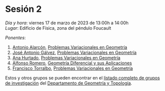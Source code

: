 # Sesión 2

*Día y hora*: viernes 17 de marzo de 2023 de 13:00h a 14:00h  
*Lugar*: Edificio de Física, zona del péndulo Foucault

*Ponentes*:
1. [Antonio Alarcón](https://investigacion.ugr.es/ugrinvestiga/static/Buscador/*/investigadores/ficha/48164), [Problemas Variacionales en Geometría](https://tfg-re-search.github.io/lineas/geom/file1.html) 
2. [José Antonio Gálvez](https://investigacion.ugr.es/ugrinvestiga/static/Buscador/*/investigadores/ficha/23258), [Problemas Variacionales en Geometría](https://tfg-re-search.github.io/lineas/geom/file1.html) 
3. [Ana Hurtado](https://investigacion.ugr.es/ugrinvestiga/static/Buscador/*/investigadores/ficha/57208), [Problemas Variacionales en Geometría](https://tfg-re-search.github.io/lineas/geom/file1.html)
4. [Alfonso Romero](https://investigacion.ugr.es/ugrinvestiga/static/Buscador/*/investigadores/ficha/23264), [Geometría Diferencial y sus Aplicaciones](https://tfg-re-search.github.io/geom/file1.html) 
5. [Francisco Torralbo](https://investigacion.ugr.es/ugrinvestiga/static/Buscador/*/investigadores/ficha/53935), [Problemas Variacionales en Geometría](https://tfg-re-search.github.io/geom/file1.html) 

Estos y otros grupos se pueden encontrar en el [listado completo de grupos de investigación](https://geometry.ugr.es/investigacion/grupos) del [Departamento de Geometría y Topología](https://geometry.ugr.es/).

